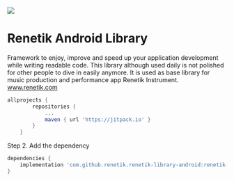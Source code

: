 [![](https://jitpack.io/v/renetik/renetik-library-android.svg)](https://jitpack.io/#renetik/renetik-library-android)
# Renetik Android Library
Framework to enjoy, improve and speed up your application development while writing readable code.
This library although used daily is not polished for other people to dive in easily anymore. 
It is used as base library for music production and performance app Renetik Instrument.  
www.renetik.com

```gradle
allprojects {
		repositories {
			...
			maven { url 'https://jitpack.io' }
		}
	}
```
Step 2. Add the dependency
```gradle
dependencies {
    implementation 'com.github.renetik.renetik-library-android:renetik-android-framework:1.9.1'
}
```
